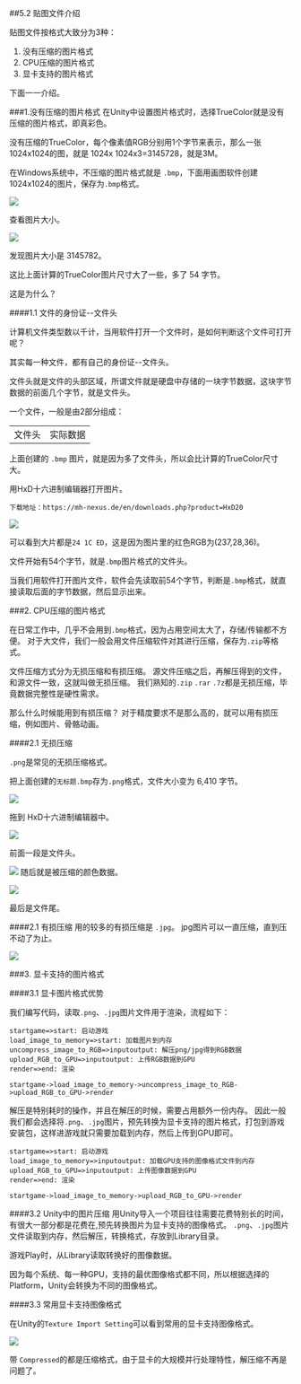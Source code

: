 ##5.2 贴图文件介绍

贴图文件按格式大致分为3种：
1. 没有压缩的图片格式
2. CPU压缩的图片格式
3. 显卡支持的图片格式

下面一一介绍。

###1.没有压缩的图片格式
在Unity中设置图片格式时，选择TrueColor就是没有压缩的图片格式，即真彩色。

没有压缩的TrueColor，每个像素值RGB分别用1个字节来表示，那么一张1024x1024的图，就是 1024x
1024x3=3145728，就是3M。

在Windows系统中，不压缩的图片格式就是 `.bmp`，下面用画图软件创建1024x1024的图片，保存为`.bmp`格式。

![](../../imgs/texture_make_beautiful/texture_format/create_1024_bmp.gif)


查看图片大小。

![](../../imgs/texture_make_beautiful/texture_format/bmp_size_big_to_truecolor.png)

发现图片大小是 3145782。

这比上面计算的TrueColor图片尺寸大了一些，多了 54 字节。

这是为什么？

####1.1 文件的身份证--文件头

计算机文件类型数以千计，当用软件打开一个文件时，是如何判断这个文件可打开呢？

其实每一种文件，都有自己的身份证--文件头。

文件头就是文件的头部区域，所谓文件就是硬盘中存储的一块字节数据，这块字节数据的前面几个字节，就是文件头。

一个文件，一般是由2部分组成：

<table>
<tr>
    <td>文件头</td><td>实际数据</td>
</tr>
</table>

上面创建的 `.bmp` 图片，就是因为多了文件头，所以会比计算的TrueColor尺寸大。

用HxD十六进制编辑器打开图片。

    下载地址：https://mh-nexus.de/en/downloads.php?product=HxD20

![](../../imgs/texture_make_beautiful/texture_format/hxd_show_bmp_head.jpg)

可以看到大片都是`24 1C ED`，这是因为图片里的红色RGB为(237,28,36)。

文件开始有54个字节，就是`.bmp`图片格式的文件头。

当我们用软件打开图片文件，软件会先读取前54个字节，判断是`.bmp`格式，就直接读取后面的字节数据，然后显示出来。

###2. CPU压缩的图片格式

在日常工作中，几乎不会用到`.bmp`格式，因为占用空间太大了，存储/传输都不方便。
对于大文件，我们一般会用文件压缩软件对其进行压缩，保存为`.zip`等格式。

文件压缩方式分为无损压缩和有损压缩。
源文件压缩之后，再解压得到的文件，和源文件一致，这就叫做无损压缩。
我们熟知的`.zip` `.rar` `.7z`都是无损压缩，毕竟数据完整性是硬性需求。

那么什么时候能用到有损压缩？
对于精度要求不是那么高的，就可以用有损压缩，例如图片、骨骼动画。


####2.1 无损压缩

`.png`是常见的无损压缩格式。

把上面创建的`无标题.bmp`存为`.png`格式，文件大小变为 6,410 字节。

![](../../imgs/texture_make_beautiful/texture_format/png_size.png)



拖到 HxD十六进制编辑器中。

![](../../imgs/texture_make_beautiful/texture_format/hxd_show_png_head.jpg)

前面一段是文件头。

![](../../imgs/texture_make_beautiful/texture_format/hxd_show_png_trunk.jpg)
随后就是被压缩的颜色数据。


![](../../imgs/texture_make_beautiful/texture_format/hxd_show_png_end.jpg)

最后是文件尾。


####2.1 有损压缩
用的较多的有损压缩是 `.jpg`。
jpg图片可以一直压缩，直到压不动了为止。

![](../../imgs/texture_make_beautiful/texture_format/jpg_compress_very_low.jpg)


###3. 显卡支持的图片格式

####3.1 显卡图片格式优势

我们编写代码，读取`.png`、`.jpg`图片文件用于渲染，流程如下：

```flow
startgame=>start: 启动游戏
load_image_to_memory=>start: 加载图片到内存
uncompress_image_to_RGB=>inputoutput: 解压png/jpg得到RGB数据
upload_RGB_to_GPU=>inputoutput: 上传RGB数据到GPU
render=>end: 渲染

startgame->load_image_to_memory->uncompress_image_to_RGB->upload_RGB_to_GPU->render
```

解压是特别耗时的操作，并且在解压的时候，需要占用额外一份内存。
因此一般我们都会选择将`.png`、`.jpg`图片，预先转换为显卡支持的图片格式，打包到游戏安装包，这样进游戏就只需要加载到内存，然后上传到GPU即可。

```flow
startgame=>start: 启动游戏
load_image_to_memory=>inputoutput: 加载GPU支持的图像格式文件到内存
upload_RGB_to_GPU=>inputoutput: 上传图像数据到GPU
render=>end: 渲染

startgame->load_image_to_memory->upload_RGB_to_GPU->render
```

####3.2 Unity中的图片压缩
用Unity导入一个项目往往需要花费特别长的时间，有很大一部分都是花费在,预先转换图片为显卡支持的图像格式。
`.png`、`.jpg`图片文件读取到内存，然后解压，转换格式，存放到Library目录。

游戏Play时，从Library读取转换好的图像数据。

因为每个系统、每一种GPU，支持的最优图像格式都不同，所以根据选择的Platform，Unity会转换为不同的图像格式。


####3.3 常用显卡支持图像格式

在Unity的`Texture Import Setting`可以看到常用的显卡支持图像格式。

![](../../imgs/texture_make_beautiful/texture_format/frequently_used_gpu_texture_format.jpg)

带 `Compressed`的都是压缩格式，由于显卡的大规模并行处理特性，解压缩不再是问题了。


